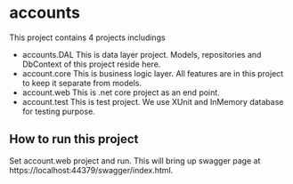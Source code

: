# accounts

This project contains 4 projects includings
- accounts.DAL
This is data layer project. Models, repositories and DbContext of this project reside here.
- account.core
This is business logic layer. All features are in this project to keep it separate from models.
- account.web
This is .net core project as an end point.
- account.test 
This is test project. We use XUnit and InMemory database for testing purpose.

## How to run this project
Set account.web project and run. This will bring up swagger page at https://localhost:44379/swagger/index.html.
